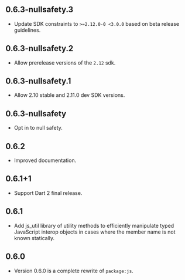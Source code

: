 ## 0.6.3-nullsafety.3

* Update SDK constraints to `>=2.12.0-0 <3.0.0` based on beta release
  guidelines.

## 0.6.3-nullsafety.2

* Allow prerelease versions of the `2.12` sdk.

## 0.6.3-nullsafety.1

* Allow 2.10 stable and 2.11.0 dev SDK versions.

## 0.6.3-nullsafety

* Opt in to null safety.

## 0.6.2

* Improved documentation.

## 0.6.1+1

* Support Dart 2 final release.

## 0.6.1
* Add js_util library of utility methods to efficiently manipulate typed
  JavaScript interop objects in cases where the member name is not known
  statically.

## 0.6.0

 * Version 0.6.0 is a complete rewrite of `package:js`.
